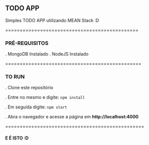 ## TODO APP  

Simples TODO APP utilizando MEAN Stack :D

==============================================

### PRÉ-REQUISITOS
  . MongoDB Instalado
  . NodeJS Instalado

===============================================

### TO RUN
  . Clone este repositório
  
  . Entre no mesmo e digite:
    ```
      npm install
    ```
  
  . Em seguida digite:
    ```
      npm start
    ```
  
  . Abra o navegador e acesse a página em **http://localhost:4000**

================================================

#### E É ISTO :D
